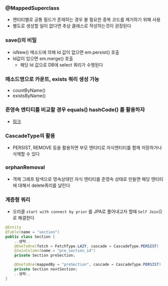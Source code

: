 ### @MappedSuperclass
* 엔티티별로 공통 필드가 존재하는 경우 불 필요한 중복 코드를 제거하기 위해 사용
* 별도로 생성할 일이 없다면 추상 클래스로 작성하는것이 권장된다

### save()의 비밀
* isNew() 메소드에 의해 Id 값이 없으면 em.persist() 호출
* Id값이 있으면 em.merge() 호출
  * 해당 Id 값으로 DB에 select 쿼리가 수행된다

### 메소드명으로 카운트, exists 쿼리 생성 가능
* countByName()
* existsByName()

### 준영속 엔티티를 비교할 경우 equals() hashCode() 를 활용하자
* <a href="https://velog.io/@park2348190/JPA-Entity%EC%9D%98-equals%EC%99%80-hashCode">링크</a>

### CascadeType의 활용
* PERSIST, REMOVE 등을 활용하면 부모 엔티티로 자식엔티티를 함께 저장하거나 삭제할 수 있다

### orphanRemoval
* 객체 그래프 탐색으로 영속상태인 자식 엔티티를 준영속 상태로 만들면 해당 엔티티에 대해서 delete쿼리를 날린다

### 계층형 쿼리
* 오라클 `start with connect by prior` 를 JPA로 풀어내고자 할때 `Self Join`으로 해결한다

```java
@Entity
@Table(name = "section")
public class Section {
    ..생략..
    @OneToOne(fetch = FetchType.LAZY, cascade = CascadeType.PERSIST)
    @JoinColumn(name = "pre_section_id")
    private Section preSection;

    @OneToOne(mappedBy = "preSection", cascade = CascadeType.PERSIST)
    private Section nextSection;
    ..생략..
}
```